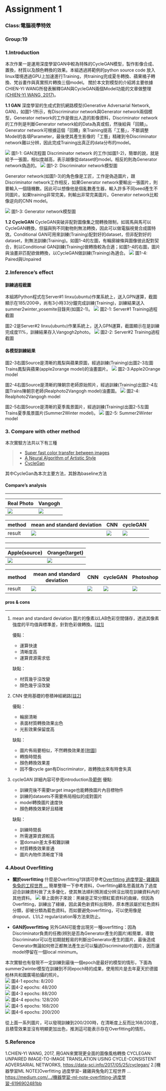 # Assignment 1

### Class:電腦視學特效
### Group:19


 ### 1.Introduction 
本次作業一是運用深度學習GAN中較為特殊的CycleGAN模型，製作影像合成、置換，材質以及顏色轉換的效果。本組透過將範例的python source code 放入linux環境透過GPU上加速進行Training，共training完成夏冬轉換、蘋果橘子轉換、梵谷畫作與真實照片轉換三個model。
關於本文對模型的介紹將主要依據CHIEN-YI WANG所發表解釋GAN與CycleGAN兩個Model功能的文章做整理[(CHIEN-YI WANG, 2017)](https://data-sci.info/2017/05/25/cyclegan/)。

 **1.1 GAN**
 深度學習的生成式對抗網路模型(Generative Adversarial Network, GAN)，如圖1-1所示，有Discriminator network與Generator network兩個模型，Generator network的工作是做出人造的影像資料，Discriminator network的工作則是判斷Generator network給的Data為真或假，然後給與「回饋」。Generator network可根據這個「回饋」來Training提高「工藝」，不斷調整Model的各項Parameter，最後使其產生影像的「工藝」精確到令Discriminator network難以分辨，因此完成Training出真正的data分布的model。

![](https://i.imgur.com/XWqCpfz.png)
圖1-1: GAN流程圖
Discriminator network 的工作(如圖1-2)，簡單的說，就是給予一張圖，相似度越高，表示越像從dataset的model。相反的則為Generator network偽造的。
 ![](https://i.imgur.com/NeapVM6.png)
圖1-2: Discriminator network模型圖

Generator network(如圖1-3)的角色像是工匠，工作是偽造圖片，跟Discriminator network工作相反，如果Generator network要輸出一張圖片，則要輸入一個隨機數。因此可以想像他是個亂數產生器，輸入許多不同seed產生不同圖片。如果training非常完美，則輸出非常完美圖片。Generator network比較像逆向的CNN model。

![](https://i.imgur.com/e59VMeM.png)
圖1-3: Generator network模型圖

**1.2 CycleGAN**
CycleGAN突破非配對圖像集之間轉換限制，如斑馬與馬可以CycleGAN轉換，但貓與狗不同動物則無法轉換，因此可以做電腦視覺合成圖特效。Conditional GAN可用來訓練(Training)配對好的dataset，但非配對好的dataset，則無法訓練(Training)。如圖1-4的左圖，有輪廓線條與圖像彼此配對契合，則以Conditional GAN訓練(Training)做轉換較為合適；如圖1-4的右圖，圖片與油畫非匹配欲做轉換，以CycleGAN做訓練(Training)為適合。
![](https://i.imgur.com/aSHZiIY.png)
圖1-4: Paired與Unpaired








### 2.Inference’s effect
#### 訓練過程截圖
 本組將Python程式在Server#1 linxu(ubuntu)作業系統上，送入GPN運算，截圖顯示在185/200中，尚有3小時33分鐘完成訓練(Training)，訓練結果送入summer2winter_yosemite目錄夾(如圖2-1)。
 ![](https://i.imgur.com/AIKqCY9.png)
圖2-1: Server#1 Training過程截圖


圖2-2是Server#2 linxu(ubuntu)作業系統上，送入GPN運算，截圖顯示在是訓練完成度11%，訓練結果存入Vangogh2photo。
 ![](https://i.imgur.com/Sjhtc8n.png)
圖2-2: Server#2 Training過程截圖

#### 各模型訓練結果
圖2-3右圖Source是清晰的鳳梨與蘋果原圖，經過訓練(Training)出圖2-3左圖Trains鳳梨與蘋果(apple2orange model)的油畫圖片。
![](https://i.imgur.com/xmJb9KW.png)
 圖2-3:Apple2Orange model

圖2-4右圖Source是清晰的陳朝宗老師原始照片，經過訓練(Training)出圖2-4左圖Trains陳朝宗老師(Realphoto2Vangogh model)油畫圖。
![](https://i.imgur.com/Gwmt9NU.png)
 圖2-4: Realphoto2Vangogh model
 
圖2-5右圖Source是清晰的夏季風景圖片，經過訓練(Training)出圖2-5左圖Trains夏季風景圖片(Summer2Winter model)。 
![](https://i.imgur.com/2sRWQhC.png)
 圖2-5: Summer2Winter model

### 3. Compare with other method

本次實驗方法共以下有三種
> - [Super fast color transfer between images](https://github.com/jrosebr1/color_transfer)
> - [A Neural Algorithm of Artistic Style](https://arxiv.org/pdf/1508.06576v2.pdf)
> - [CycleGan](https://arxiv.org/abs/1703.10593)
> 
其中CycleGan為本次主要方法，其餘為baseline方法
#### Compare’s analysis
  ---
<!--   ![](https://i.imgur.com/Or1aQsH.jpg) =>![](https://i.imgur.com/TRwlWgT.jpg) -->


|Real Photo|Vangogh|
| -------- | -------- |
|![](https://i.imgur.com/KWv6TgG.jpg)|![](https://i.imgur.com/my9bLEs.jpg)

|method| mean and standard deviation   | CNN | cycleGAN|
|--------| -------- | -------- | -------- |
|result|![](https://i.imgur.com/HvtQRTn.png)|![](https://i.imgur.com/FIjUMhk.png)|![](https://i.imgur.com/jwvP0A0.png)


---

| Apple(source) | Orange(target)|
| -------- | -------- |
|  ![](https://i.imgur.com/Or1aQsH.jpg)     | ![](https://i.imgur.com/TRwlWgT.jpg) |

|method| mean and standard deviation   | CNN | cycleGAN|Photoshop|
|--------| -------- | -------- | -------- |--------|
|result|![](https://i.imgur.com/m4sv33w.png)|![](https://i.imgur.com/cA5hufP.png)| ![](https://i.imgur.com/cbXzVUN.png) |![](https://i.imgur.com/VUC5E31.png)
#### pros & cons 
----

1. mean and standard deviation 
圖片的像素以LAB色彩空間儲存，透過其像素強度的平均值與標準差，針對色彩做轉換。[[註1]](https://github.com/jrosebr1/color_transfer)

    優點：
    * 運算快速
    * 清晰度高
    * 運算資源需求低

    缺點：
    * 材質幾乎沒改變
    * 顏色幾乎沒改變
2. CNN
使用基礎的卷積神經網路[[註2]](https://github.com/keras-team/keras/blob/master/examples/neural_style_transfer.py)

    優點：
    * 輪廓清晰
    * 表面材質轉換效果出色
    * 光影效果保留度高

    缺點：
    * 圖片佈局要相似，不然轉換效果差[[附圖]]()
    * 轉換時間長
    * 顏色轉換效果差
    * 因不像cycle gan有Discriminator，故轉換出來有時會失真
3. cycleGAN
詳細內容可參見introduction及[範例](https://github.com/aitorzip/PyTorch-CycleGAN)
    優點:
    * 訓練完後不需要target image也能轉換圖片內目標物件
    * 訓練的datasets不需要佈局相似的成對圖片
    * model轉換圖片速度快
    * 顏色轉換效果好且精確

    缺點：
    * 訓練時間長
    * 所需運算資源較高
    * 當domain差太多較難訓練
    * 材質轉換效果普通
    * 圖片內物件清晰度下降


### 4.About Overfitting
- __關於overfitting__
什麼是Overfitting?詳請可參考[Overfitting 過度學習– 雞雞與兔兔的工程世界 ...](https://medium.com/%E9%9B%9E%E9%9B%9E%E8%88%87%E5%85%94%E5%85%94%E7%9A%84%E5%B7%A5%E7%A8%8B%E4%B8%96%E7%95%8C/%E6%A9%9F%E5%99%A8%E5%AD%B8%E7%BF%92-ml-note-overfitting-%E9%81%8E%E5%BA%A6%E5%AD%B8%E7%BF%92-6196902481bb)
簡單整理一下參考資料，Overfitting顧名思義就為了過度迎合訓練資料做了太多優化，使其無法順利預測或分辨沒出現在訓練資料內的其他資料。
![](https://i.imgur.com/OwHTvgO.png)
舉上面例子來說：黑線是正常分類紅藍資料的曲線，但因為Overfitting，訓練出了綠線，因此黃色新資料出現時，原本應該屬於紅色資料分類，卻被分類為藍色資料。而如要避免overfitting，可以使用像是dropout、L1/L2 regularization等方法來防止。

- __GAN的overfitting__
另外GAN可能會出現另一種overfitting：因為Discriminator負責的任務(辨別是否為Generator產生的圖片)較簡單，導致Discriminator可以在初期就輕易的判斷出Generator產生的圖片，最後造成Generator無論如何修正都無法產生出可以騙過Discriminator的圖片，因而讓model停留在一個local minimum。

本次實驗也有發現不一定訓練到最後一個epoch是最好的模型的情形，下面為summer2winter模型在訓練到不同epoch時的成果，使用照片是去年夏天於德國柏林共和國廣場拍攝的照片。  
![](https://i.imgur.com/lwpOmcG.png)
圖4-1 epochs:  8/200  
![](https://i.imgur.com/fdGspv6.png)
圖4-2 epochs: 48/200  
![](https://i.imgur.com/TW05Cd4.png)
圖4-3 epochs: 88/200  
![](https://i.imgur.com/BN6iLF4.png)
圖4-4 epochs: 128/200  
![](https://i.imgur.com/zbZQzlX.png)
圖4-5 epochs: 168/200  
![](https://i.imgur.com/GcqRIu2.png)
圖4-6 epochs: 200/200  

從上面一系列圖片，可以發現訓練到200/200時，在清晰度上反而比168/200差，且積雪效果並沒有明顯更加出色，推測這可能表示存在Overfitting的情形。


### 5.Reference
1.CHIEN-YI WANG, 2017, 用GAN來實現更全面的圖像風格轉換 CYCLEGAN: UNPAIRED IMAGE-TO-IMAGE TRANSLATION USING CYCLE-CONSISTENT ADVERSARIAL NETWORKS, https://data-sci.info/2017/05/25/cyclegan/
2.[機器學習ML NOTE]Overfitting 過度學習– 雞雞與兔兔的工程世界 ...
https://medium.com/.../機器學習-ml-note-overfitting-過度學習-6196902481bb


